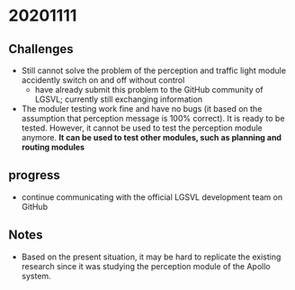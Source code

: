 # 20201111

## Challenges
- Still cannot solve the problem of the perception and traffic light module accidently switch on and off without control
  - have already submit this problem to the GitHub community of LGSVL; currently still exchanging information
- The moduler testing work fine and have no bugs (it based on the assumption that perception message is 100% correct). It is ready to be tested. However, it cannot be used to test the perception module anymore. **It can be used to test other modules, such as planning and routing modules**

## progress
- continue communicating with the official LGSVL development team on GitHub 

## Notes
- Based on the present situation, it may be hard to replicate the existing research since it was studying the perception module of the Apollo system.
